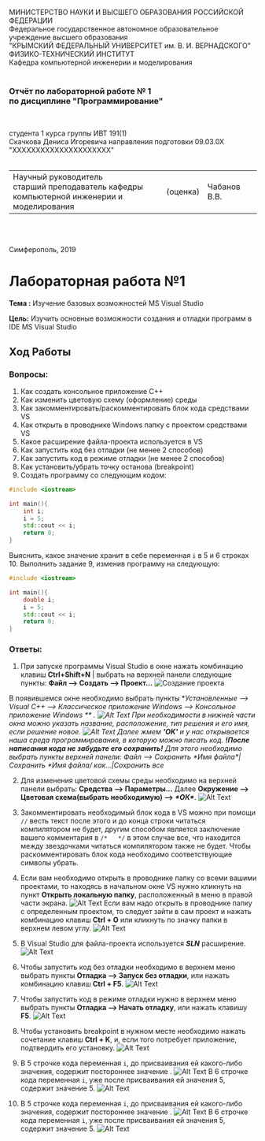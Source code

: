 МИНИСТЕРСТВО НАУКИ  И ВЫСШЕГО ОБРАЗОВАНИЯ РОССИЙСКОЙ ФЕДЕРАЦИИ  
Федеральное государственное автономное образовательное учреждение высшего образования  
"КРЫМСКИЙ ФЕДЕРАЛЬНЫЙ УНИВЕРСИТЕТ им. В. И. ВЕРНАДСКОГО"  
ФИЗИКО-ТЕХНИЧЕСКИЙ ИНСТИТУТ  
Кафедра компьютерной инженерии и моделирования
<br/><br/>

### Отчёт по лабораторной работе № 1<br/> по дисциплине "Программирование"
<br/>

студента 1 курса группы ИВТ 191(1)  
Скачкова Дениса Игоревича
направления подготовки 09.03.0Х "ХХХХХХХХХХХХХХХХХХХХХ"  
<br/>

<table>
<tr><td>Научный руководитель<br/> старший преподаватель кафедры<br/> компьютерной инженерии и моделирования</td>
<td>(оценка)</td>
<td>Чабанов В.В.</td>
</tr>
</table>
<br/><br/>

Симферополь, 2019





# Лабораторная работа №1
**Тема :** Изучение базовых возможностей MS Visual Studio

**Цель:** Изучить основные возможности создания и отладки программ в IDE MS Visual Studio
##  **Ход Работы**
### **Вопросы:**
1. Как создать консольное приложение С++
2. Как изменить цветовую схему (оформление) среды
3. Как закомментировать/раскомментировать блок кода средствами VS
4. Как открыть в проводнике Windows папку с проектом средствами VS
5. Какое расширение файла-проекта используется в VS
6. Как запустить код без отладки (не менее 2 способов)
7. Как запустить код в режиме отладки (не менее 2 способов)
8. Как установить/убрать точку останова (breakpoint)
9. Создать программу со следующим кодом:

```c++
#include <iostream>

int main(){
	int i;
	i = 5;
	std::cout << i;
	return 0;
}
```

Выяснить, какое значение хранит в себе переменная `i` в 5 и 6 строках
10. Выполнить задание 9, изменив программу на следующую:
```c++
#include <iostream>

int main(){
	double i;
	i = 5;
	std::cout << i;
	return 0;
}
```


### **Ответы:**

1. При запуске программы Visual Studio в окне нажать комбинацию клавиш **Ctrl+Shift+N** | выбрать на верхней панели следующие пункты: **Файл -->  Создать --> Проект...** ![Создание проекта](https://github.com/JustForUniversity/Labs_Screenshots/blob/master/LR%231_1.1.JPG)

В появившемся окне необходимо выбрать пункты **Установленные --> Visual C++  -->  Классическое приложение Windows  -->  Консольное приложение Windows ** .  ![Alt Text](https://github.com/JustForUniversity/Labs_Screenshots/blob/master/LR%231_1.2.JPG)
При необходимости в нижней части окна можно указать название, расположение, тип решения и его имя, если решение новое.  ![Alt Text](url)
Далее жмем **'OK'** и у нас открывается наша среда программирования, в которую можно писать код. 
***!После написания кода не забудьте его сохранить!***
Для этого необходимо выбрать пункты верхней панели: **Файл --> Сохранить *\*Имя файла*\*|Сохранить *\*Имя файла*/* как...|Сохранить все**

2. Для изменения цветовой схемы среды необходимо на верхней панели выбрать: **Средства -->  Параметры...**
Далее **Окружение --> Цветовая схема(выбрать необходимую) --> *\*ОК\****. ![Alt Text](https://github.com/JustForUniversity/Labs_Screenshots/blob/master/LR%231_2.JPG)

3. Закомментировать необходимый блок кода в VS можно при помощи `//` весть текст после этого и до конца строки читаться компилятором не будет, другим способом является заключение вашего комментария в `/*   */` в этом случае все, что находится между звездочками читаться компилятором также не будет. Чтобы раскомментировать блок кода необходимо соответствующие символы убрать.

4. Если вам необходимо открыть в проводнике папку со всеми вашими проектами, то находясь в начальном окне VS нужно кликнуть на пункт **Открыть локальную папку**, расположенный в меню в правой части экрана. ![Alt Text](https://github.com/JustForUniversity/Labs_Screenshots/blob/master/LR%231_4.1.PNG)
Если вам надо открыть в проводнике папку с определенным проектом, то следует зайти в сам проект и нажать комбинацию клавиш **Ctrl + O** или кликнуть по значку папки в верхнем левом углу. ![Alt Text](https://github.com/JustForUniversity/Labs_Screenshots/blob/master/LR%231_4.2.PNG)

5. В Visual Studio для файла-проекта используется ***SLN*** расширение. ![Alt Text](https://github.com/JustForUniversity/Labs_Screenshots/blob/master/LR%231_5.PNG)

6. Чтобы запустить код без отладки необходимо в верхнем меню выбрать пункты **Отладка --> Запуск без отладки**, или нажать комбинацию клавиш **Ctrl + F5**. ![Alt Text](https://github.com/JustForUniversity/Labs_Screenshots/blob/master/LR%231_6.JPG)

7. Чтобы запустить код в режиме отладки нужно в верхнем меню выбрать пункты **Отладка --> Начать отладку**, или нажать клавишу **F5**. ![Alt Text](https://github.com/JustForUniversity/Labs_Screenshots/blob/master/LR%231_7.JPG)

8. Чтобы установить breakpoint в нужном месте необходимо нажать сочетание клавиш **Ctrl + K**, и, если того потребует приложение, подтвердить его установку. ![Alt Text](url)

9. В 5 строчке кода переменная `i`, до присваивания ей какого-либо значения, содержит постороннее значение . ![Alt Text](https://github.com/JustForUniversity/Labs_Screenshots/blob/master/LR%231_9.1.PNG)
 В 6 строчке кода переменная `i`, уже после присваивания ей значения 5, содержит значение 5. ![Alt Text](https://github.com/JustForUniversity/Labs_Screenshots/blob/master/LR%231_9.2.PNG) 

10. В 5 строчке кода переменная `i`, до присваивания ей какого-либо значения, содержит постороннее значение . ![Alt Text](https://github.com/JustForUniversity/Labs_Screenshots/blob/master/LR%231_10.1.PNG)
 В 6 строчке кода переменная `i`, уже после присваивания ей значения 5, содержит значение 5. ![Alt Text](https://github.com/JustForUniversity/Labs_Screenshots/blob/master/LR%231_10.2.PNG)

